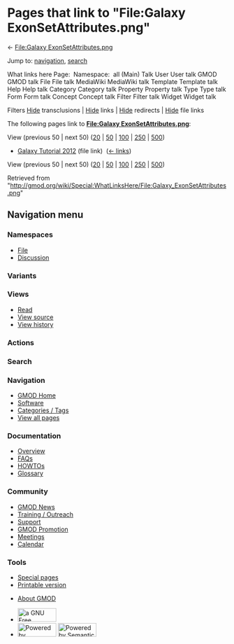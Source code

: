 <div id="mw-page-base" class="noprint">

</div>

<div id="mw-head-base" class="noprint">

</div>

<div id="content" class="mw-body" role="main">

<span id="top"></span>

<div id="mw-js-message" style="display:none;">

</div>



# <span dir="auto">Pages that link to "File:Galaxy ExonSetAttributes.png"</span>

<div id="bodyContent">

<div id="contentSub">

← [File:Galaxy
ExonSetAttributes.png](/wiki/File:Galaxy_ExonSetAttributes.png "File:Galaxy ExonSetAttributes.png")

</div>

<div id="jump-to-nav" class="mw-jump">

Jump to: [navigation](#mw-navigation), [search](#p-search)

</div>

<div id="mw-content-text">

What links here Page:  Namespace:  all (Main) Talk User User talk GMOD
GMOD talk File File talk MediaWiki MediaWiki talk Template Template talk
Help Help talk Category Category talk Property Property talk Type Type
talk Form Form talk Concept Concept talk Filter Filter talk Widget
Widget talk

Filters
[Hide](/mediawiki/index.php?title=Special:WhatLinksHere/File:Galaxy_ExonSetAttributes.png&hidetrans=1 "Special:WhatLinksHere/File:Galaxy ExonSetAttributes.png")
transclusions \|
[Hide](/mediawiki/index.php?title=Special:WhatLinksHere/File:Galaxy_ExonSetAttributes.png&hidelinks=1 "Special:WhatLinksHere/File:Galaxy ExonSetAttributes.png")
links \|
[Hide](/mediawiki/index.php?title=Special:WhatLinksHere/File:Galaxy_ExonSetAttributes.png&hideredirs=1 "Special:WhatLinksHere/File:Galaxy ExonSetAttributes.png")
redirects \|
[Hide](/mediawiki/index.php?title=Special:WhatLinksHere/File:Galaxy_ExonSetAttributes.png&hideimages=1 "Special:WhatLinksHere/File:Galaxy ExonSetAttributes.png")
file links

The following pages link to **[File:Galaxy
ExonSetAttributes.png](/wiki/File:Galaxy_ExonSetAttributes.png "File:Galaxy ExonSetAttributes.png")**:

View (previous 50 \| next 50)
([20](/mediawiki/index.php?title=Special:WhatLinksHere/File:Galaxy_ExonSetAttributes.png&limit=20 "Special:WhatLinksHere/File:Galaxy ExonSetAttributes.png")
\|
[50](/mediawiki/index.php?title=Special:WhatLinksHere/File:Galaxy_ExonSetAttributes.png&limit=50 "Special:WhatLinksHere/File:Galaxy ExonSetAttributes.png")
\|
[100](/mediawiki/index.php?title=Special:WhatLinksHere/File:Galaxy_ExonSetAttributes.png&limit=100 "Special:WhatLinksHere/File:Galaxy ExonSetAttributes.png")
\|
[250](/mediawiki/index.php?title=Special:WhatLinksHere/File:Galaxy_ExonSetAttributes.png&limit=250 "Special:WhatLinksHere/File:Galaxy ExonSetAttributes.png")
\|
[500](/mediawiki/index.php?title=Special:WhatLinksHere/File:Galaxy_ExonSetAttributes.png&limit=500 "Special:WhatLinksHere/File:Galaxy ExonSetAttributes.png"))

- [Galaxy Tutorial
  2012](/wiki/Galaxy_Tutorial_2012 "Galaxy Tutorial 2012") (file link) ‎
  <span class="mw-whatlinkshere-tools">([←
  links](/mediawiki/index.php?title=Special:WhatLinksHere&target=Galaxy+Tutorial+2012 "Special:WhatLinksHere"))</span>

View (previous 50 \| next 50)
([20](/mediawiki/index.php?title=Special:WhatLinksHere/File:Galaxy_ExonSetAttributes.png&limit=20 "Special:WhatLinksHere/File:Galaxy ExonSetAttributes.png")
\|
[50](/mediawiki/index.php?title=Special:WhatLinksHere/File:Galaxy_ExonSetAttributes.png&limit=50 "Special:WhatLinksHere/File:Galaxy ExonSetAttributes.png")
\|
[100](/mediawiki/index.php?title=Special:WhatLinksHere/File:Galaxy_ExonSetAttributes.png&limit=100 "Special:WhatLinksHere/File:Galaxy ExonSetAttributes.png")
\|
[250](/mediawiki/index.php?title=Special:WhatLinksHere/File:Galaxy_ExonSetAttributes.png&limit=250 "Special:WhatLinksHere/File:Galaxy ExonSetAttributes.png")
\|
[500](/mediawiki/index.php?title=Special:WhatLinksHere/File:Galaxy_ExonSetAttributes.png&limit=500 "Special:WhatLinksHere/File:Galaxy ExonSetAttributes.png"))

</div>

<div class="printfooter">

Retrieved from
"<http://gmod.org/wiki/Special:WhatLinksHere/File:Galaxy_ExonSetAttributes.png>"

</div>

<div id="catlinks" class="catlinks catlinks-allhidden">

</div>

<div class="visualClear">

</div>

</div>

</div>

<div id="mw-navigation">

## Navigation menu

<div id="mw-head">



<div id="left-navigation">

<div id="p-namespaces" class="vectorTabs" role="navigation"
aria-labelledby="p-namespaces-label">

### Namespaces

- <span id="ca-nstab-image"><a href="/wiki/File:Galaxy_ExonSetAttributes.png" accesskey="c"
  title="View the file page [c]">File</a></span>
- <span id="ca-talk"><a
  href="/mediawiki/index.php?title=File_talk:Galaxy_ExonSetAttributes.png&amp;action=edit&amp;redlink=1"
  accesskey="t"
  title="Discussion about the content page [t]">Discussion</a></span>

</div>

<div id="p-variants" class="vectorMenu emptyPortlet" role="navigation"
aria-labelledby="p-variants-label">

### 

### Variants[](#)

<div class="menu">

</div>

</div>

</div>

<div id="right-navigation">

<div id="p-views" class="vectorTabs" role="navigation"
aria-labelledby="p-views-label">

### Views

- <span id="ca-view">[Read](/wiki/File:Galaxy_ExonSetAttributes.png)</span>
- <span id="ca-viewsource"><a
  href="/mediawiki/index.php?title=File:Galaxy_ExonSetAttributes.png&amp;action=edit"
  accesskey="e" title="This page is protected.
  You can view its source [e]">View source</a></span>
- <span id="ca-history"><a
  href="/mediawiki/index.php?title=File:Galaxy_ExonSetAttributes.png&amp;action=history"
  accesskey="h" title="Past revisions of this page [h]">View history</a></span>

</div>

<div id="p-cactions" class="vectorMenu emptyPortlet" role="navigation"
aria-labelledby="p-cactions-label">

### Actions[](#)

<div class="menu">

</div>

</div>

<div id="p-search" role="search">

### Search

<div id="simpleSearch">

</div>

</div>

</div>

</div>

<div id="mw-panel">

<div id="p-logo" role="banner">

<a href="/wiki/Main_Page"
style="background-image: url(http://gmod.org/images/GMOD-cogs.png);"
title="Visit the main page"></a>

</div>

<div id="p-Navigation" class="portal" role="navigation"
aria-labelledby="p-Navigation-label">

### Navigation

<div class="body">

- <span id="n-GMOD-Home">[GMOD Home](/wiki/Main_Page)</span>
- <span id="n-Software">[Software](/wiki/GMOD_Components)</span>
- <span id="n-Categories-.2F-Tags">[Categories /
  Tags](/wiki/Categories)</span>
- <span id="n-View-all-pages">[View all
  pages](/wiki/Special:AllPages)</span>

</div>

</div>

<div id="p-Documentation" class="portal" role="navigation"
aria-labelledby="p-Documentation-label">

### Documentation

<div class="body">

- <span id="n-Overview">[Overview](/wiki/Overview)</span>
- <span id="n-FAQs">[FAQs](/wiki/Category:FAQ)</span>
- <span id="n-HOWTOs">[HOWTOs](/wiki/Category:HOWTO)</span>
- <span id="n-Glossary">[Glossary](/wiki/Glossary)</span>

</div>

</div>

<div id="p-Community" class="portal" role="navigation"
aria-labelledby="p-Community-label">

### Community

<div class="body">

- <span id="n-GMOD-News">[GMOD News](/wiki/GMOD_News)</span>
- <span id="n-Training-.2F-Outreach">[Training /
  Outreach](/wiki/Training_and_Outreach)</span>
- <span id="n-Support">[Support](/wiki/Support)</span>
- <span id="n-GMOD-Promotion">[GMOD
  Promotion](/wiki/GMOD_Promotion)</span>
- <span id="n-Meetings">[Meetings](/wiki/Meetings)</span>
- <span id="n-Calendar">[Calendar](/wiki/Calendar)</span>

</div>

</div>

<div id="p-tb" class="portal" role="navigation"
aria-labelledby="p-tb-label">

### Tools

<div class="body">

- <span id="t-specialpages"><a href="/wiki/Special:SpecialPages" accesskey="q"
  title="A list of all special pages [q]">Special pages</a></span>
- <span id="t-print"><a
  href="/mediawiki/index.php?title=Special:WhatLinksHere/File:Galaxy_ExonSetAttributes.png&amp;printable=yes"
  rel="alternate" accesskey="p"
  title="Printable version of this page [p]">Printable version</a></span>

</div>

</div>

</div>

</div>

<div id="footer" role="contentinfo">

- <span id="footer-places-about">[About
  GMOD](/wiki/GMOD:About "GMOD:About")</span>

<!-- -->

- <span id="footer-copyrightico">[<img src="http://www.gnu.org/graphics/gfdl-logo-small.png" width="88"
  height="31" alt="a GNU Free Documentation License" />](http://www.gnu.org/licenses/fdl-1.3.html)</span>
- <span id="footer-poweredbyico">[<img src="/mediawiki/skins/common/images/poweredby_mediawiki_88x31.png"
  width="88" height="31" alt="Powered by MediaWiki" />](//www.mediawiki.org/)
  [<img
  src="/mediawiki/extensions/SemanticMediaWiki/includes/../resources/images/smw_button.png"
  width="88" height="31" alt="Powered by Semantic MediaWiki" />](https://www.semantic-mediawiki.org/wiki/Semantic_MediaWiki)</span>

<div style="clear:both">

</div>

</div>
